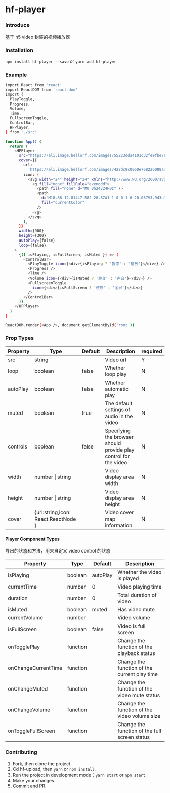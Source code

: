 # hf-player

### Introduce

基于 h5 video 封装的视频播放器

### Installation

`npm install hf-player --save` or `yarn add hf-player`

### Example

```sh
import React from 'react'
import ReactDOM from 'react-dom'
import {
  PlayToggle,
  Progress,
  Volume,
  Time,
  FullscreenToggle,
  ControlBar,
  HFPlayer,
} from './src'

function App() {
  return (
    <HFPlayer
      src="https://ali.image.hellorf.com/images/55223dda4101c32fe9fbe76407cee7ca.mp4"
      cover={{
        url:
          'https://ali.image.hellorf.com/images/422dc9c0060e768226088a1192ea4161.png',
        icon: (
          <svg width="24" height="24" xmlns="http://www.w3.org/2000/svg">
            <g fill="none" fillRule="evenodd">
              <path fill="none" d="M0 0h24v24H0z" />
              <path
                d="M18.86 12.814L7.582 20.87A1 1 0 0 1 6 20.057V3.943a1 1 0 0 1 1.581-.814l11.28 8.057a1 1 0 0 1 0 1.628z"
                fill="currentColor"
              />
            </g>
          </svg>
        ),
      }}
      width={900}
      height={300}
      autoPlay={false}
      loop={false}
    >
      {({ isPlaying, isFullScreen, isMuted }) => (
        <ControlBar>
          <PlayToggle icon={<div>{isPlaying ? '暂停' : '播放'}</div>} />
          <Progress />
          <Time />
          <Volume icon={<div>{isMuted ? '静音' : '声音'}</div>} />
          <FullscreenToggle
            icon={<div>{isFullScreen ? '还原' : '全屏'}</div>}
          />
        </ControlBar>
      )}
    </HFPlayer>
  )
}

ReactDOM.render(<App />, document.getElementById('root'))
```

### Prop Types

| Property | Type                                | Default | Description                                                      | required |
| -------- | ----------------------------------- | ------- | ---------------------------------------------------------------- | -------- |
| src      | string                              |         | Video url                                                        | Y        |
| loop     | boolean                             | false   | Whether loop play                                                | N        |
| autoPlay | boolean                             | false   | Whether automatic play                                           | N        |
| muted    | boolean                             | true    | The default settings of audio in the video                       | N        |
| controls | boolean                             | false   | Specifying the browser should provide play control for the video | N        |
| width    | number \| string                    |         | Video display area width                                         | N        |
| height   | number \| string                    |         | Video display area height                                        | N        |
| cover    | {url:string,icon: React.ReactNode } |         | Video cover map information                                      | N        |

#### Player Component Types

导出的状态和方法，用来自定义 video control 的状态

| Property            | Type     | Default  | Description                                   |
| ------------------- | -------- | -------- | --------------------------------------------- |
| isPlaying           | boolean  | autoPlay | Whether the video is played                   |
| currentTime         | number   | 0        | Video playing time                            |
| duration            | number   | 0        | Total duration of video                       |
| isMuted             | boolean  | muted    | Has video mute                                |
| currentVolume       | number   |          | Video volume                                  |
| isFullScreen        | boolean  | false    | Video is full screen                          |
| onTogglePlay        | function |          | Change the function of the playback status    |
| onChangeCurrentTime | function |          | Change the function of the current play time  |
| onChangeMuted       | function |          | Change the function of the video mute status  |
| onChangeVolume      | function |          | Change the function of the video volume size  |
| onToggleFullScreen  | function |          | Change the function of the full screen status |

### Contributing

1. Fork, then clone the project.
2. Cd hf-upload, then `yarn` or `npm install`.
3. Run the project in development mode：`yarn start` or `npm start`.
4. Make your changes.
5. Commit and PR.
